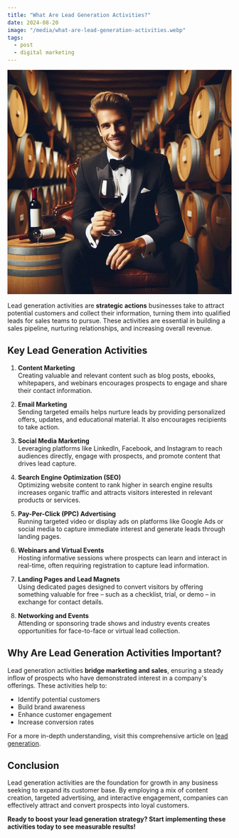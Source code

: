 ```yaml
---
title: "What Are Lead Generation Activities?"
date: 2024-08-20
image: "/media/what-are-lead-generation-activities.webp"
tags:
  - post
  - digital marketing
---
```


![What Are Lead Generation Activities?](/media/what-are-lead-generation-activities.webp)

Lead generation activities are **strategic actions** businesses take to attract potential customers and collect their information, turning them into qualified leads for sales teams to pursue. These activities are essential in building a sales pipeline, nurturing relationships, and increasing overall revenue.

## Key Lead Generation Activities

1. **Content Marketing**  
   Creating valuable and relevant content such as blog posts, ebooks, whitepapers, and webinars encourages prospects to engage and share their contact information.

2. **Email Marketing**  
   Sending targeted emails helps nurture leads by providing personalized offers, updates, and educational material. It also encourages recipients to take action.

3. **Social Media Marketing**  
   Leveraging platforms like LinkedIn, Facebook, and Instagram to reach audiences directly, engage with prospects, and promote content that drives lead capture.

4. **Search Engine Optimization (SEO)**  
   Optimizing website content to rank higher in search engine results increases organic traffic and attracts visitors interested in relevant products or services.

5. **Pay-Per-Click (PPC) Advertising**  
   Running targeted video or display ads on platforms like Google Ads or social media to capture immediate interest and generate leads through landing pages.

6. **Webinars and Virtual Events**  
   Hosting informative sessions where prospects can learn and interact in real-time, often requiring registration to capture lead information.

7. **Landing Pages and Lead Magnets**  
   Using dedicated pages designed to convert visitors by offering something valuable for free – such as a checklist, trial, or demo – in exchange for contact details.

8. **Networking and Events**  
   Attending or sponsoring trade shows and industry events creates opportunities for face-to-face or virtual lead collection.

## Why Are Lead Generation Activities Important?

Lead generation activities **bridge marketing and sales**, ensuring a steady inflow of prospects who have demonstrated interest in a company's offerings. These activities help to:

- Identify potential customers  
- Build brand awareness  
- Enhance customer engagement  
- Increase conversion rates  

For a more in-depth understanding, visit this comprehensive article on [lead generation](https://leadcraftr.com/posts/lead-generation/).

## Conclusion

Lead generation activities are the foundation for growth in any business seeking to expand its customer base. By employing a mix of content creation, targeted advertising, and interactive engagement, companies can effectively attract and convert prospects into loyal customers. 

**Ready to boost your lead generation strategy? Start implementing these activities today to see measurable results!**
